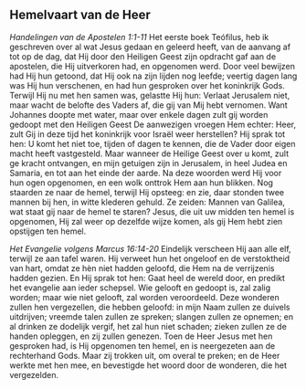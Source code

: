 ## Hemelvaart van de Heer

*Handelingen van de Apostelen 1:1-11*
Het eerste boek Teófilus, heb ik geschreven over al wat Jesus gedaan en geleerd heeft, van de aanvang af tot op de dag, dat Hij door den Heiligen Geest zijn opdracht gaf aan de apostelen, die Hij uitverkoren had, en opgenomen werd. Door veel bewijzen had Hij hun getoond, dat Hij ook na zijn lijden nog leefde; veertig dagen lang was Hij hun verschenen, en had hun gesproken over het koninkrijk Gods. Terwijl Hij nu met hen samen was, gelastte Hij hun: Verlaat Jerusalem niet, maar wacht de belofte des Vaders af, die gij van Mij hebt vernomen. Want Johannes doopte met water, maar over enkele dagen zult gij worden gedoopt met den Heiligen Geest De aanwezigen vroegen Hem echter: Heer, zult Gij in deze tijd het koninkrijk voor Israël weer herstellen? Hij sprak tot hen: U komt het niet toe, tijden of dagen te kennen, die de Vader door eigen macht heeft vastgesteld. Maar wanneer de Heilige Geest over u komt, zult ge kracht ontvangen, en mijn getuigen zijn in Jerusalem, in heel Judea en Samaria, en tot aan het einde der aarde. Na deze woorden werd Hij voor hun ogen opgenomen, en een wolk onttrok Hem aan hun blikken. Nog staarden ze naar de hemel, terwijl Hij opsteeg: en zie, daar stonden twee mannen bij hen, in witte klederen gehuld. Ze zeiden: Mannen van Galilea, wat staat gij naar de hemel te staren? Jesus, die uit uw midden ten hemel is opgenomen, Hij zal weer op dezelfde wijze komen, als gij Hem hebt zien opstijgen ten hemel. 

*Het Evangelie volgens Marcus 16:14-20*
Eindelijk verscheen Hij aan alle elf, terwijl ze aan tafel waren. Hij verweet hun het ongeloof en de verstoktheid van hart, omdat ze hèn niet hadden geloofd, die Hem na de verrijzenis hadden gezien. En Hij sprak tot hen: Gaat heel de wereld door, en predikt het evangelie aan ieder schepsel. Wie gelooft en gedoopt is, zal zalig worden; maar wie niet gelooft, zal worden veroordeeld. Deze wonderen zullen hen vergezellen, die hebben geloofd: in mijn Naam zullen ze duivels uitdrijven; vreemde talen zullen ze spreken; slangen zullen ze opnemen; en al drinken ze dodelijk vergif, het zal hun niet schaden; zieken zullen ze de handen opleggen, en zij zullen genezen. Toen de Heer Jesus met hen gesproken had, is Hij opgenomen ten hemel, en is neergezeten aan de rechterhand Gods. Maar zij trokken uit, om overal te preken; en de Heer werkte met hen mee, en bevestigde het woord door de wonderen, die het vergezelden. 

